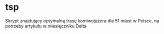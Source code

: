 # tsp
Skrypt znajdujący optymalną trasę komiwojażera dla 51 miast w Polsce, na potrzeby artykułu w miesięczniku Delta
